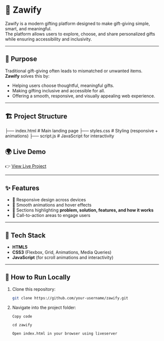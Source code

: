 # 🎁 Zawify

Zawify is a modern gifting platform designed to make gift-giving simple, smart, and meaningful.  
The platform allows users to explore, choose, and share personalized gifts while ensuring accessibility and inclusivity.

---

## 🎯 Purpose
Traditional gift-giving often leads to mismatched or unwanted items.  
**Zawify** solves this by:
- Helping users choose thoughtful, meaningful gifts.
- Making gifting inclusive and accessible for all.
- Offering a smooth, responsive, and visually appealing web experience.

---

## 🏗️ Project Structure
├── index.html        # Main landing page
├── styles.css        # Styling (responsive + animations)
├── script.js         # JavaScript for interactivity           

## 🌍 Live Demo
👉 [View Live Project](https://your-live-url-here.com)  

---

## ✨ Features
- 📱 Responsive design across devices  
- 🎨 Smooth animations and hover effects  
- 🧩 Sections highlighting **problem, solution, features, and how it works**  
- 🚀 Call-to-action areas to engage users  

---

## 🚀 Tech Stack
- **HTML5**  
- **CSS3** (Flexbox, Grid, Animations, Media Queries)  
- **JavaScript** (for scroll animations and interactivity)  

---

## 📌 How to Run Locally
1. Clone this repository:
   ```bash
   git clone https://github.com/your-username/zawify.git
2. Navigate into the project folder:

       Copy code

       cd zawify

       Open index.html in your browser using liveserver